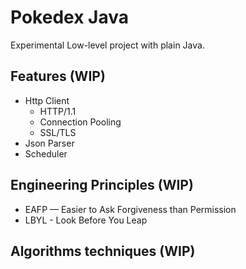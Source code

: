 # Pokedex Java

Experimental Low-level project with plain Java.

## Features (WIP)

- Http Client
    - HTTP/1.1
    - Connection Pooling
    - SSL/TLS
- Json Parser
- Scheduler

## Engineering Principles (WIP)

- EAFP — Easier to Ask Forgiveness than Permission
- LBYL - Look Before You Leap

## Algorithms techniques (WIP)